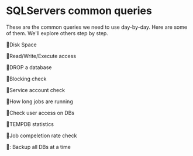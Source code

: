 # SQLServers common queries
These are the common queries we need to use day-by-day. Here are some of them. We'll explore others step by step.

:maple_leaf:Disk Space

:grapes:Read/Write/Execute access

:watermelon:DROP a database

:pineapple:Blocking check

:apple:Service account check

:lemon:How long jobs are running

:tomato:Check user access on DBs

:mango:TEMPDB statistics

:pear:Job compeletion rate check

🌺: Backup all DBs at a time
